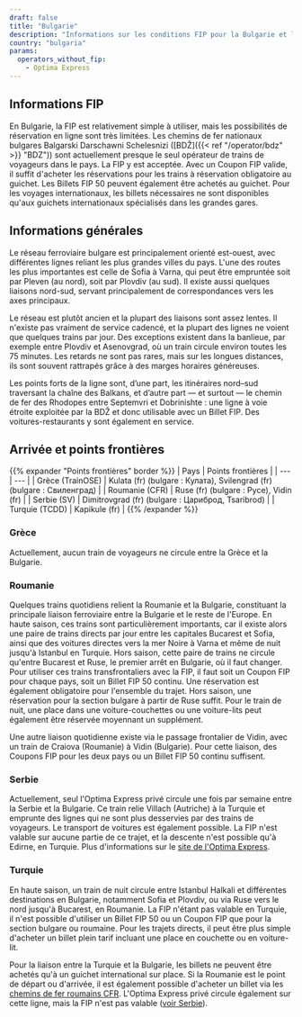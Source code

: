 ```yaml
---
draft: false
title: "Bulgarie"
description: "Informations sur les conditions FIP pour la Bulgarie et les opérateurs proposant des réductions."
country: "bulgaria"
params:
  operators_without_fip:
    - Optima Express
---
```


## Informations FIP

En Bulgarie, la FIP est relativement simple à utiliser, mais les possibilités de réservation en ligne sont très limitées. Les chemins de fer nationaux bulgares Balgarski Darschawni Schelesnizi ([BDŽ]({{< ref "/operator/bdz" >}} "BDZ")) sont actuellement presque le seul opérateur de trains de voyageurs dans le pays. La FIP y est acceptée. Avec un Coupon FIP valide, il suffit d'acheter les réservations pour les trains à réservation obligatoire au guichet. Les Billets FIP 50 peuvent également être achetés au guichet. Pour les voyages internationaux, les billets nécessaires ne sont disponibles qu'aux guichets internationaux spécialisés dans les grandes gares.

## Informations générales

Le réseau ferroviaire bulgare est principalement orienté est-ouest, avec différentes lignes reliant les plus grandes villes du pays. L'une des routes les plus importantes est celle de Sofia à Varna, qui peut être empruntée soit par Pleven (au nord), soit par Plovdiv (au sud). Il existe aussi quelques liaisons nord-sud, servant principalement de correspondances vers les axes principaux.

Le réseau est plutôt ancien et la plupart des liaisons sont assez lentes. Il n'existe pas vraiment de service cadencé, et la plupart des lignes ne voient que quelques trains par jour. Des exceptions existent dans la banlieue, par exemple entre Plovdiv et Asenovgrad, où un train circule environ toutes les 75 minutes. Les retards ne sont pas rares, mais sur les longues distances, ils sont souvent rattrapés grâce à des marges horaires généreuses.

Les points forts de la ligne sont, d’une part, les itinéraires nord–sud traversant la chaîne des Balkans, et d’autre part — et surtout — le chemin de fer des Rhodopes entre Septemvri et Dobrinishte : une ligne à voie étroite exploitée par la BDŽ et donc utilisable avec un Billet FIP. Des voitures-restaurants y sont également en service.

## Arrivée et points frontières

{{% expander "Points frontières" border %}}
| Pays | Points frontières |
| --- | --- |
| Grèce (TrainOSE) | Kulata (fr) (bulgare : Кулата), Svilengrad (fr) (bulgare : Свиленград) |
| Roumanie (CFR) | Ruse (fr) (bulgare : Русе), Vidin (fr) |
| Serbie (SV) | Dimitrovgrad (fr) (bulgare : Цариброд, Tsaribrod) |
| Turquie (TCDD) | Kapikule (fr) |
{{% /expander %}}

### Grèce

Actuellement, aucun train de voyageurs ne circule entre la Grèce et la Bulgarie.

### Roumanie

Quelques trains quotidiens relient la Roumanie et la Bulgarie, constituant la principale liaison ferroviaire entre la Bulgarie et le reste de l'Europe. En haute saison, ces trains sont particulièrement importants, car il existe alors une paire de trains directs par jour entre les capitales Bucarest et Sofia, ainsi que des voitures directes vers la mer Noire à Varna et même de nuit jusqu'à Istanbul en Turquie. Hors saison, cette paire de trains ne circule qu'entre Bucarest et Ruse, le premier arrêt en Bulgarie, où il faut changer. Pour utiliser ces trains transfrontaliers avec la FIP, il faut soit un Coupon FIP pour chaque pays, soit un Billet FIP 50 continu. Une réservation est également obligatoire pour l'ensemble du trajet. Hors saison, une réservation pour la section bulgare à partir de Ruse suffit. Pour le train de nuit, une place dans une voiture-couchettes ou une voiture-lits peut également être réservée moyennant un supplément.

Une autre liaison quotidienne existe via le passage frontalier de Vidin, avec un train de Craiova (Roumanie) à Vidin (Bulgarie). Pour cette liaison, des Coupons FIP pour les deux pays ou un Billet FIP 50 continu suffisent.

### Serbie

Actuellement, seul l'Optima Express privé circule une fois par semaine entre la Serbie et la Bulgarie. Ce train relie Villach (Autriche) à la Turquie et emprunte des lignes qui ne sont plus desservies par des trains de voyageurs. Le transport de voitures est également possible. La FIP n'est valable sur aucune partie de ce trajet, et la descente n'est possible qu'à Edirne, en Turquie. Plus d'informations sur le [site de l'Optima Express](https://optimatours.de/en).

### Turquie

En haute saison, un train de nuit circule entre Istanbul Halkali et différentes destinations en Bulgarie, notamment Sofia et Plovdiv, ou via Ruse vers le nord jusqu'à Bucarest, en Roumanie. La FIP n'étant pas valable en Turquie, il n'est possible d'utiliser un Billet FIP 50 ou un Coupon FIP que pour la section bulgare ou roumaine. Pour les trajets directs, il peut être plus simple d'acheter un billet plein tarif incluant une place en couchette ou en voiture-lit.

Pour la liaison entre la Turquie et la Bulgarie, les billets ne peuvent être achetés qu'à un guichet international sur place. Si la Roumanie est le point de départ ou d'arrivée, il est également possible d'acheter un billet via les [chemins de fer roumains CFR](https://bileteinternationale.cfrcalatori.ro/en/). L'Optima Express privé circule également sur cette ligne, mais la FIP n'est pas valable ([voir Serbie](#serbie)).
